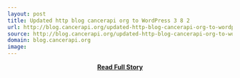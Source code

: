 ```yaml
---
layout: post
title: Updated http blog cancerapi org to WordPress 3 8 2
url: http://blog.cancerapi.org/updated-http-blog-cancerapi-org-to-wordpress-3-8-2/
source: http://blog.cancerapi.org/updated-http-blog-cancerapi-org-to-wordpress-3-8-2/
domain: blog.cancerapi.org
image: 
---
```


<p></p>
<center><p><a href="http://blog.cancerapi.org/updated-http-blog-cancerapi-org-to-wordpress-3-8-2/" style='padding:25px; font-sze:18px; font-weight: bold;'>Read Full Story</a></p></center>
